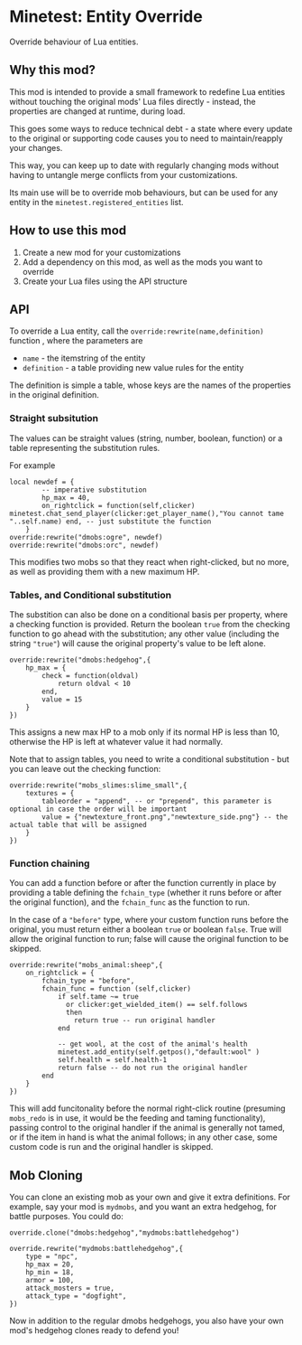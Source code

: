 # Minetest: Entity Override

Override behaviour of Lua entities.

## Why this mod?

This mod is intended to provide a small framework to redefine Lua entities without touching the original mods' Lua files directly - instead, the properties are changed at runtime, during load.

This goes some ways to reduce technical debt - a state where every update to the original or supporting code causes you to need to maintain/reapply your changes.

This way, you can keep up to date with regularly changing mods without having to untangle merge conflicts from your customizations.

Its main use will be to override mob behaviours, but can be used for any entity in the `minetest.registered_entities` list.

## How to use this mod

1. Create a new mod for your customizations
2. Add a dependency on this mod, as well as the mods you want to override
3. Create your Lua files using the API structure

## API

To override a Lua entity, call the `override:rewrite(name,definition)` function , where the parameters are

* `name` - the itemstring of the entity
* `definition` - a table providing new value rules for the entity

The definition is simple a table, whose keys are the names of the properties in the original definition.

### Straight subsitution

The values can be straight values (string, number, boolean, function) or a table representing the substitution rules.

For example

	local newdef = {
			-- imperative substitution
			hp_max = 40,
			on_rightclick = function(self,clicker) minetest.chat_send_player(clicker:get_player_name(),"You cannot tame "..self.name) end, -- just substitute the function
		}
	override:rewrite("dmobs:ogre", newdef)
	override:rewrite("dmobs:orc", newdef)

This modifies two mobs so that they react when right-clicked, but no more, as well as providing them with a new maximum HP.

### Tables, and Conditional substitution

The substition can also be done on a conditional basis per property, where a checking function is provided. Return the boolean `true` from the checking function to go ahead with the substitution; any other value (including the string `"true"`) will cause the original property's value to be left alone.

	override:rewrite("dmobs:hedgehog",{
		hp_max = {
			check = function(oldval)
				return oldval < 10
			end,
			value = 15
		}
	})

This assigns a new max HP to a mob only if its normal HP is less than 10, otherwise the HP is left at whatever value it had normally.

Note that to assign tables, you need to write a conditional substitution - but you can leave out the checking function:

	override:rewrite("mobs_slimes:slime_small",{
		textures = {
			tableorder = "append", -- or "prepend", this parameter is optional in case the order will be important
			value = {"newtexture_front.png","newtexture_side.png"} -- the actual table that will be assigned
		}
	})

### Function chaining

You can add a function before or after the function currently in place by providing a table defining the `fchain_type` (whether it runs before or after the original function), and the `fchain_func` as the function to run.

In the case of a `"before"` type, where your custom function runs before the original, you must return either a boolean `true` or boolean `false`. True will allow the original function to run; false will cause the original function to be skipped.

	override:rewrite("mobs_animal:sheep",{
		on_rightclick = {
			fchain_type = "before",
			fchain_func = function (self,clicker)
				if self.tame ~= true
				  or clicker:get_wielded_item() == self.follows
				  then
					return true -- run original handler
				end

				-- get wool, at the cost of the animal's health
				minetest.add_entity(self.getpos(),"default:wool" )
				self.health = self.health-1
				return false -- do not run the original handler
			end
		}
	})

This will add funcitonality before the normal right-click routine (presuming `mobs_redo` is in use, it would be the feeding and taming functionality), passing control to the original handler if the animal is generally not tamed, or if the item in hand is what the animal follows; in any other case, some custom code is run and the original handler is skipped.

## Mob Cloning

You can clone an existing mob as your own and give it extra definitions. For example, say your mod is `mydmobs`, and you want an extra hedgehog, for battle purposes. You could do:

	override.clone("dmobs:hedgehog","mydmobs:battlehedgehog")

	override.rewrite("mydmobs:battlehedgehog",{
		type = "npc",
		hp_max = 20,
		hp_min = 18,
		armor = 100,
		attack_mosters = true,
		attack_type = "dogfight",
	})

Now in addition to the regular dmobs hedgehogs, you also have your own mod's hedgehog clones ready to defend you!
